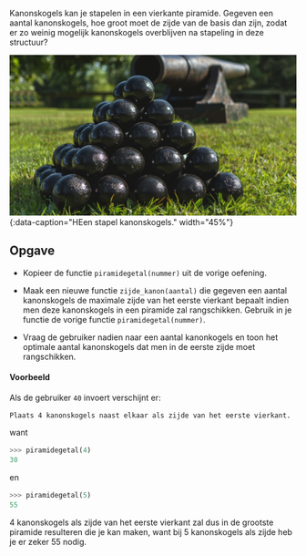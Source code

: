 Kanonskogels kan je stapelen in een vierkante piramide. Gegeven een aantal kanonskogels, hoe groot moet de zijde van de basis dan zijn, zodat er zo weinig mogelijk kanonskogels overblijven na stapeling in deze structuur?

![Een stapel kanonskogels.](media/cannonball.jpg "Een stapel kanonskogels."){:data-caption="HEen stapel kanonskogels." width="45%"}

## Opgave

- Kopieer de functie `piramidegetal(nummer)` uit de vorige oefening.

- Maak een nieuwe functie `zijde_kanon(aantal)` die gegeven een aantal kanonskogels de maximale zijde van het eerste vierkant bepaalt indien men deze kanonskogels in een piramide zal rangschikken. Gebruik in je functie de vorige functie `piramidegetal(nummer)`.

- Vraag de gebruiker nadien naar een aantal kanonkogels en toon het optimale aantal kanonskogels dat men in de eerste zijde moet rangschikken.

#### Voorbeeld

Als de gebruiker `40` invoert verschijnt er:
```
Plaats 4 kanonskogels naast elkaar als zijde van het eerste vierkant.
```

want
```python
>>> piramidegetal(4)
30
```
en
```python
>>> piramidegetal(5)
55
```

4 kanonskogels als zijde van het eerste vierkant zal dus in de grootste piramide resulteren die je kan maken, want bij 5 kanonskogels als zijde heb je er zeker 55 nodig.